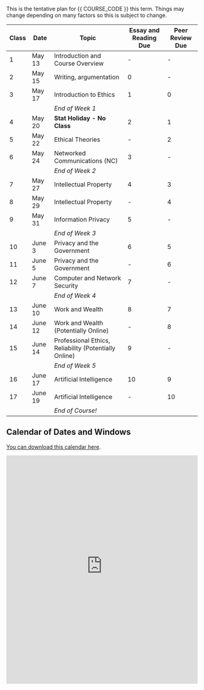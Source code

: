 This is the tentative plan for {{ COURSE_CODE }} this term.
Things may change depending on many factors so this is subject to change.

| Class | Date    | Topic                                                 | Essay and Reading Due | Peer Review Due |
|-------|---------|-------------------------------------------------------|-----------------------|-----------------|
| 1     | May 13  | Introduction and Course Overview                      | -                     | -               |
| 2     | May 15  | Writing, argumentation                                | 0                     | -               |
| 3     | May 17  | Introduction to Ethics                                | 1                     | 0               |
|       |         | *End of Week 1*                                       |                       |                 |
| 4     | May 20  | **Stat Holiday - No Class**                           | 2                     | 1               |
| 5     | May 22  | Ethical Theories                                      | -                     | 2               |
| 6     | May 24  | Networked Communications (NC)                         | 3                     | -               |
|       |         | *End of Week 2*                                       |                       |                 |
| 7     | May 27  | Intellectual Property                                 | 4                     | 3               |
| 8     | May 29  | Intellectual Property                                 | -                     | 4               |
| 9     | May 31  | Information Privacy                                   | 5                     | -               |
|       |         | *End of Week 3*                                       |                       |                 |
| 10    | June 3  | Privacy and the Government                            | 6                     | 5               |
| 11    | June 5  | Privacy and the Government                            | -                     | 6               |
| 12    | June 7  | Computer and Network Security                         | 7                     | -               |
|       |         | *End of Week 4*                                       |                       |                 |
| 13    | June 10 | Work and Wealth                                       | 8                     | 7               |
| 14    | June 12 | Work and Wealth (Potentially Online)                  | -                     | 8               |
| 15    | June 14 | Professional Ethics, Reliability (Potentially Online) | 9                     | -               |
|       |         | *End of Week 5*                                       |                       |                 |
| 16    | June 17 | Artificial Intelligence                               | 10                    | 9               |
| 17    | June 19 | Artificial Intelligence                               | -                     | 10              |
|       |         | *End of Course!*                                      |                       |                 |

## Calendar of Dates and Windows

[You can download this calendar here](webcal://p134-caldav.icloud.com/published/2/MTczNTA3MzQ2MTczNTA3M77mVqJVfW7xU_1BEnn2jR_KOwdBlguAaANhPYR9B93I9ufNUiscrmMnE8-DhPPHLhgfOMuZh23N6feMUBVkMFY).

<iframe id="open-web-calendar" 
    style="background:url('https://raw.githubusercontent.com/niccokunzmann/open-web-calendar/master/static/img/loaders/circular-loader.gif') center center no-repeat;"
    src="https://open-web-calendar.hosted.quelltext.eu/calendar.html?url=https%3A%2F%2Fp134-caldav.icloud.com%2Fpublished%2F2%2FMTczNTA3MzQ2MTczNTA3M77mVqJVfW7xU_1BEnn2jR_KOwdBlguAaANhPYR9B93I9ufNUiscrmMnE8-DhPPHLhgfOMuZh23N6feMUBVkMFY"
    sandbox="allow-scripts allow-same-origin allow-top-navigation"
    allowTransparency="true" scrolling="no" 
    frameborder="0" height="600px" width="100%"></iframe>